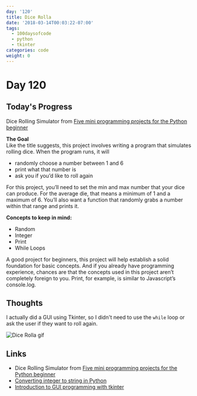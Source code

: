 ```yaml
---
day: '120'
title: Dice Rolla
date: '2018-03-14T00:03:22-07:00'
tags:
  - 100daysofcode
  - python
  - tkinter
categories: code
weight: 0
---
```

# Day 120

## Today's Progress

Dice Rolling Simulator from [Five mini programming projects for the Python beginner](https://knightlab.northwestern.edu/2014/06/05/five-mini-programming-projects-for-the-python-beginner/)

**The Goal**\
Like the title suggests, this project involves writing a program that simulates rolling dice. When the program runs, it will

* randomly choose a number between 1 and 6
* print what that number is
* ask you if you’d like to roll again

For this project, you’ll need to set the min and max number that your dice can produce. For the average die, that means a minimum of 1 and a maximum of 6. You’ll also want a function that randomly grabs a number within that range and prints it.

**Concepts to keep in mind:**

* Random
* Integer
* Print
* While Loops

A good project for beginners, this project will help establish a solid foundation for basic concepts. And if you already have programming experience, chances are that the concepts used in this project aren’t completely foreign to you. Print, for example, is similar to Javascript’s console.log.

## Thoughts

I actually did a GUI using Tkinter, so I didn't need to use the `while` loop or ask the user if they want to roll again.

![Dice Rolla gif](/img/portfolio/dicerolla.gif)

## Links

* Dice Rolling Simulator from [Five mini programming projects for the Python beginner](https://knightlab.northwestern.edu/2014/06/05/five-mini-programming-projects-for-the-python-beginner/)
* [Converting integer to string in Python](https://stackoverflow.com/questions/961632/converting-integer-to-string-in-python)
* [Introduction to GUI programming with tkinter](http://python-textbok.readthedocs.io/en/1.0/Introduction_to_GUI_Programming.html)
